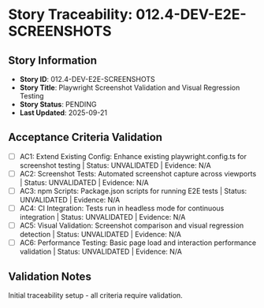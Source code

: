 # Story Traceability: 012.4-DEV-E2E-SCREENSHOTS

## Story Information
- **Story ID**: 012.4-DEV-E2E-SCREENSHOTS
- **Story Title**: Playwright Screenshot Validation and Visual Regression Testing
- **Story Status**: PENDING
- **Last Updated**: 2025-09-21

## Acceptance Criteria Validation

- [ ] AC1: Extend Existing Config: Enhance existing playwright.config.ts for screenshot testing | Status: UNVALIDATED | Evidence: N/A
- [ ] AC2: Screenshot Tests: Automated screenshot capture across viewports | Status: UNVALIDATED | Evidence: N/A
- [ ] AC3: npm Scripts: Package.json scripts for running E2E tests | Status: UNVALIDATED | Evidence: N/A
- [ ] AC4: CI Integration: Tests run in headless mode for continuous integration | Status: UNVALIDATED | Evidence: N/A
- [ ] AC5: Visual Validation: Screenshot comparison and visual regression detection | Status: UNVALIDATED | Evidence: N/A
- [ ] AC6: Performance Testing: Basic page load and interaction performance validation | Status: UNVALIDATED | Evidence: N/A

## Validation Notes
Initial traceability setup - all criteria require validation.